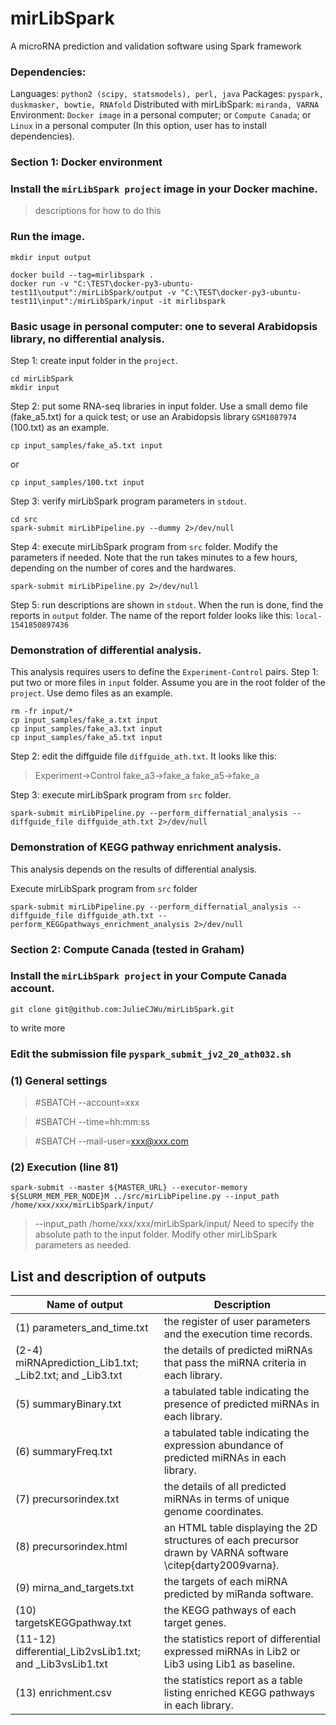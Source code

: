 # mirLibSpark
A microRNA prediction and validation software using Spark framework

### Dependencies:
Languages: `python2 (scipy, statsmodels), perl, java`
Packages: `pyspark, duskmasker, bowtie, RNAfold`
Distributed with mirLibSpark: `miranda, VARNA`
Environment: `Docker image` in a personal computer; or `Compute Canada`; or `Linux` in a personal computer (In this option, user has to install dependencies).





### Section 1: Docker environment
### Install the `mirLibSpark project` image in your Docker machine.
> descriptions for how to do this

### Run the image.

```
mkdir input output

docker build --tag=mirlibspark .
docker run -v "C:\TEST\docker-py3-ubuntu-test11\output":/mirLibSpark/output -v "C:\TEST\docker-py3-ubuntu-test11\input":/mirLibSpark/input -it mirlibspark
```

### Basic usage in personal computer: one to several Arabidopsis library, no differential analysis.
Step 1: create input folder in the `project`.
```
cd mirLibSpark
mkdir input
```

Step 2: put some RNA-seq libraries in input folder. Use a small demo file (fake_a5.txt) for a quick test; or use an Arabidopsis library `GSM1087974` (100.txt) as an example.
```
cp input_samples/fake_a5.txt input
```
or
```
cp input_samples/100.txt input
```



Step 3: verify mirLibSpark program parameters in `stdout`.
```
cd src
spark-submit mirLibPipeline.py --dummy 2>/dev/null
```

Step 4: execute mirLibSpark program from `src` folder. Modify the parameters if needed. 
Note that the run takes minutes to a few hours, depending on the number of cores and the hardwares.
```
spark-submit mirLibPipeline.py 2>/dev/null
```

Step 5: run descriptions are shown in `stdout`. 
When the run is done, find the reports in `output` folder. The name of the report folder looks like this: `local-1541850897436`

### Demonstration of differential analysis.
This analysis requires users to define the `Experiment-Control` pairs.
Step 1: put two or more files in `input` folder. 
Assume you are in the root folder of the `project`. Use demo files as an example.
```
rm -fr input/*
cp input_samples/fake_a.txt input
cp input_samples/fake_a3.txt input
cp input_samples/fake_a5.txt input
```

Step 2: edit the diffguide file `diffguide_ath.txt`.
It looks like this:

> Experiment->Control
> fake_a3->fake_a
> fake_a5->fake_a


Step 3: execute mirLibSpark program from `src` folder.
```
spark-submit mirLibPipeline.py --perform_differnatial_analysis --diffguide_file diffguide_ath.txt 2>/dev/null
```

### Demonstration of KEGG pathway enrichment analysis.
This analysis depends on the results of differential analysis.

Execute mirLibSpark program from `src` folder
```
spark-submit mirLibPipeline.py --perform_differnatial_analysis --diffguide_file diffguide_ath.txt --perform_KEGGpathways_enrichment_analysis 2>/dev/null
```
### Section 2: Compute Canada (tested in Graham)
### Install the `mirLibSpark project` in your Compute Canada account.
```
git clone git@github.com:JulieCJWu/mirLibSpark.git
```
to write more

### Edit the submission file `pyspark_submit_jv2_20_ath032.sh`
### (1) General settings
> #SBATCH --account=xxx

> #SBATCH --time=hh:mm:ss

> #SBATCH --mail-user=xxx@xxx.com

### (2) Execution (line 81)
```
spark-submit --master ${MASTER_URL} --executor-memory ${SLURM_MEM_PER_NODE}M ../src/mirLibPipeline.py --input_path /home/xxx/xxx/mirLibSpark/input/ 
```
> --input_path /home/xxx/xxx/mirLibSpark/input/ 
Need to specify the absolute path to the input folder.
Modify other mirLibSpark parameters as needed.


## List and description of outputs
| Name of output                                           | Description                                                                                                  |
|----------------------------------------------------------|--------------------------------------------------------------------------------------------------------------|
| (1) parameters_and_time.txt                              | the register of user parameters and the execution time records.                                              |
| (2-4) miRNAprediction_Lib1.txt; _Lib2.txt; and _Lib3.txt | the details of predicted miRNAs that pass the miRNA criteria in each library.                                |
| (5) summaryBinary.txt                                    | a tabulated table indicating the presence of predicted miRNAs in each library.                               |
| (6) summaryFreq.txt                                      | a tabulated table indicating the expression abundance of predicted miRNAs in each library.                   |
| (7) precursorindex.txt                                   | the details of all predicted miRNAs in terms of unique genome coordinates.                                   |
| (8) precursorindex.html                                  | an HTML table displaying the 2D structures of each precursor drawn by VARNA software \citep{darty2009varna}. |
| (9) mirna_and_targets.txt                                | the targets of each miRNA predicted by miRanda software.                                                     |
| (10) targetsKEGGpathway.txt                              | the KEGG pathways of each target genes.                                                                      |
| (11-12) differential_Lib2vsLib1.txt; and _Lib3vsLib1.txt | the statistics report of differential expressed miRNAs in Lib2 or Lib3 using Lib1 as baseline.               |
| (13) enrichment.csv                                      | the statistics report as a table listing enriched KEGG pathways in each library.                             |





